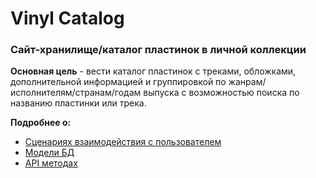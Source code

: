 # Vinyl Catalog

### Сайт-хранилище/каталог пластинок в личной коллекции

**Основная цель** - вести каталог пластинок с треками, обложками, дополнительной информацией и группировкой по жанрам/исполнителям/странам/годам выпуска с возможностью поиска по названию пластинки или трека.

**Подробнее о:**
* [Сценариях взаимодействия с пользователем](/doc/scenarios.md)
* [Модели БД](/doc/DBmodel.md)
* [API методах](/doc/APImethods.md)
